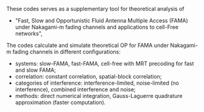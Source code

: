  These codes serves as a supplementary tool for theoretical analysis of 
 - "Fast, Slow and Opportunistic Fluid Antenna Multiple Access (FAMA) under Nakagami-m fading channels and
 applications to cell-Free networks", 
 

The codes calculate and simulate theoretical OP for FAMA under Nakagami-m fading channels in
 different configurations:
 - systems: slow-FAMA, fast-FAMA, cell-free with MRT precoding for fast and
 slow FAMA;
 - correlation: constant correlation, spatial-block correlation;
 - categories of interference: interference-limited, noise-limited 
 (no interference), combined interference and noise;
 - methods: direct numerical integration, Gauss-Laguerre quadrature
 approximation (faster computation).
